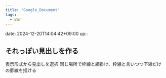 ```yaml
---
title: "Google_Document"
tags:
  - Bar
---
```


date: 2024-12-20T14:04:42+09:00
up::

## それっぽい見出しを作る
表示形式から見出しを選択
同じ場所で枠線と網掛け、枠線と言いつつ下線だけの罫線を描ける

